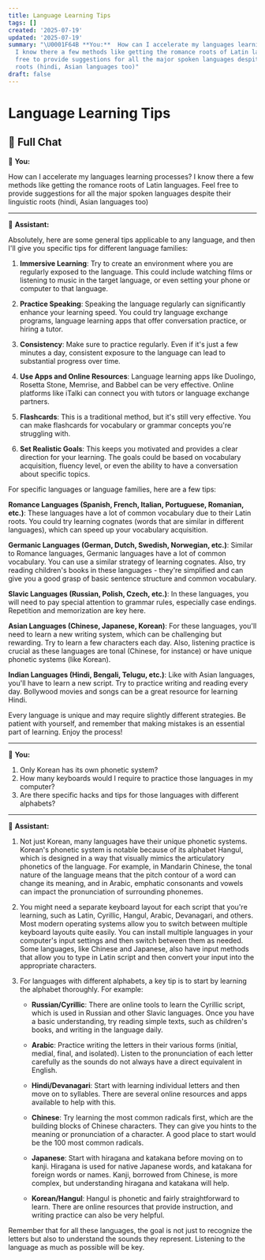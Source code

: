 ```yaml
---
title: Language Learning Tips
tags: []
created: '2025-07-19'
updated: '2025-07-19'
summary: "\U0001F64B **You:**  How can I accelerate my languages learning processes?
  I know there a few methods like getting the romance roots of Latin languages. Feel
  free to provide suggestions for all the major spoken languages despite their linguistic
  roots (hindi, Asian languages too)"
draft: false
---
```


# Language Learning Tips

## 🧠 Full Chat

🙋 **You:**

How can I accelerate my languages learning processes? I know there a few methods like getting the romance roots of Latin languages. Feel free to provide suggestions for all the major spoken languages despite their linguistic roots (hindi, Asian languages too)

---

🤖 **Assistant:**

Absolutely, here are some general tips applicable to any language, and then I'll give you specific tips for different language families:

1. **Immersive Learning**: Try to create an environment where you are regularly exposed to the language. This could include watching films or listening to music in the target language, or even setting your phone or computer to that language.

2. **Practice Speaking**: Speaking the language regularly can significantly enhance your learning speed. You could try language exchange programs, language learning apps that offer conversation practice, or hiring a tutor.

3. **Consistency**: Make sure to practice regularly. Even if it's just a few minutes a day, consistent exposure to the language can lead to substantial progress over time.

4. **Use Apps and Online Resources**: Language learning apps like Duolingo, Rosetta Stone, Memrise, and Babbel can be very effective. Online platforms like iTalki can connect you with tutors or language exchange partners.

5. **Flashcards**: This is a traditional method, but it's still very effective. You can make flashcards for vocabulary or grammar concepts you're struggling with.

6. **Set Realistic Goals**: This keeps you motivated and provides a clear direction for your learning. The goals could be based on vocabulary acquisition, fluency level, or even the ability to have a conversation about specific topics.

For specific languages or language families, here are a few tips:

**Romance Languages (Spanish, French, Italian, Portuguese, Romanian, etc.)**:
These languages have a lot of common vocabulary due to their Latin roots. You could try learning cognates (words that are similar in different languages), which can speed up your vocabulary acquisition.

**Germanic Languages (German, Dutch, Swedish, Norwegian, etc.)**:
Similar to Romance languages, Germanic languages have a lot of common vocabulary. You can use a similar strategy of learning cognates. Also, try reading children's books in these languages - they're simplified and can give you a good grasp of basic sentence structure and common vocabulary.

**Slavic Languages (Russian, Polish, Czech, etc.)**:
In these languages, you will need to pay special attention to grammar rules, especially case endings. Repetition and memorization are key here.

**Asian Languages (Chinese, Japanese, Korean)**:
For these languages, you'll need to learn a new writing system, which can be challenging but rewarding. Try to learn a few characters each day. Also, listening practice is crucial as these languages are tonal (Chinese, for instance) or have unique phonetic systems (like Korean).

**Indian Languages (Hindi, Bengali, Telugu, etc.)**:
Like with Asian languages, you'll have to learn a new script. Try to practice writing and reading every day. Bollywood movies and songs can be a great resource for learning Hindi.

Every language is unique and may require slightly different strategies. Be patient with yourself, and remember that making mistakes is an essential part of learning. Enjoy the process!

---

🙋 **You:**

1. Only Korean has its own phonetic system?
2. How many keyboards would I require to practice those languages in my computer?
3. Are there specific hacks and tips for those languages with different alphabets?

---

🤖 **Assistant:**

1. Not just Korean, many languages have their unique phonetic systems. Korean's phonetic system is notable because of its alphabet Hangul, which is designed in a way that visually mimics the articulatory phonetics of the language. For example, in Mandarin Chinese, the tonal nature of the language means that the pitch contour of a word can change its meaning, and in Arabic, emphatic consonants and vowels can impact the pronunciation of surrounding phonemes.

2. You might need a separate keyboard layout for each script that you're learning, such as Latin, Cyrillic, Hangul, Arabic, Devanagari, and others. Most modern operating systems allow you to switch between multiple keyboard layouts quite easily. You can install multiple languages in your computer's input settings and then switch between them as needed. Some languages, like Chinese and Japanese, also have input methods that allow you to type in Latin script and then convert your input into the appropriate characters.

3. For languages with different alphabets, a key tip is to start by learning the alphabet thoroughly. For example:

    - **Russian/Cyrillic**: There are online tools to learn the Cyrillic script, which is used in Russian and other Slavic languages. Once you have a basic understanding, try reading simple texts, such as children's books, and writing in the language daily.

    - **Arabic**: Practice writing the letters in their various forms (initial, medial, final, and isolated). Listen to the pronunciation of each letter carefully as the sounds do not always have a direct equivalent in English.

    - **Hindi/Devanagari**: Start with learning individual letters and then move on to syllables. There are several online resources and apps available to help with this.

    - **Chinese**: Try learning the most common radicals first, which are the building blocks of Chinese characters. They can give you hints to the meaning or pronunciation of a character. A good place to start would be the 100 most common radicals.

    - **Japanese**: Start with hiragana and katakana before moving on to kanji. Hiragana is used for native Japanese words, and katakana for foreign words or names. Kanji, borrowed from Chinese, is more complex, but understanding hiragana and katakana will help.

    - **Korean/Hangul**: Hangul is phonetic and fairly straightforward to learn. There are online resources that provide instruction, and writing practice can also be very helpful.

Remember that for all these languages, the goal is not just to recognize the letters but also to understand the sounds they represent. Listening to the language as much as possible will be key.